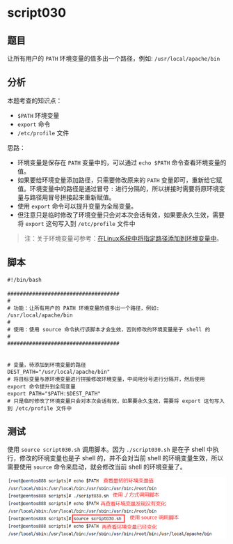 # script030 
## 题目

让所有用户的 `PATH` 环境变量的值多出一个路径，例如: `/usr/local/apache/bin`






## 分析

本题考查的知识点：

- `$PATH` 环境变量
- `export` 命令
- `/etc/profile` 文件

思路：

- 环境变量是保存在 `PATH` 变量中的，可以通过 `echo $PATH` 命令查看环境变量的值。
- 如果要给环境变量添加路径，只需要修改原来的 `PATH` 变量即可，重新给它赋值。环境变量中的路径是通过冒号 `:` 进行分隔的，所以拼接时需要将原环境变量与路径用冒号拼接起来重新赋值。
- 使用 `export` 命令可以提升变量为全局变量。
- 但注意只是临时修改了环境变量只会对本次会话有效，如果要永久生效，需要将 `export` 这句写入到 `/etc/profile` 文件中



> 注：关于环境变量可参考：[在Linux系统中将指定路径添加到环境变量中](https://blog.csdn.net/cnds123321/article/details/121664925)。





## 脚本

```shell
#!/bin/bash

####################################
#
# 功能：让所有用户的 PATH 环境变量的值多出一个路径，例如: /usr/local/apache/bin
#
# 使用：使用 source 命令执行该脚本才会生效，否则修改的环境变量是子 shell 的
#
####################################


# 变量，待添加到环境变量的路径
DEST_PATH="/usr/local/apache/bin"
# 将目标变量与原环境变量进行拼接修改环境变量，中间用分号进行分隔开，然后使用 export 命令提升到全局变量
export PATH="$PATH:$DEST_PATH"
# 只是临时修改了环境变量只会对本次会话有效，如果要永久生效，需要将 export 这句写入到 /etc/profile 文件中
```





## 测试

使用 `source script030.sh` 调用脚本。因为 `./script030.sh` 是在子 shell 中执行，修改的环境变量也是子 shell 的，并不会对当前 shell 的环境变量生效，所以需要使用 `source` 命令来启动，就会修改当前 shell 的环境变量了。

![image-20220603101223254](image-script030/image-20220603101223254.png)

